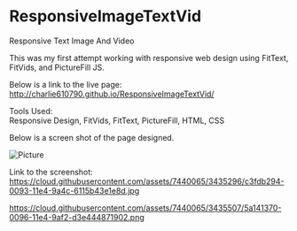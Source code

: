 ResponsiveImageTextVid
======================

Responsive Text Image And Video

This was my first attempt working with responsive web design using FitText, FitVids, and PictureFill JS.  

Below is a link to the live page:
http://charlie610790.github.io/ResponsiveImageTextVid/

Tools Used:<BR>
Responsive Design, FitVids, FitText, PictureFill, HTML, CSS<BR>

Below is a screen shot of the page designed.<BR>

![Picture](https://cloud.githubusercontent.com/assets/7440065/3435296/c3fdb294-0093-11e4-9a4c-6115b43e1e8d.jpg)

Link to the screenshot:<BR>
https://cloud.githubusercontent.com/assets/7440065/3435296/c3fdb294-0093-11e4-9a4c-6115b43e1e8d.jpg









https://cloud.githubusercontent.com/assets/7440065/3435507/5a141370-0096-11e4-9af2-d3e444871902.png
